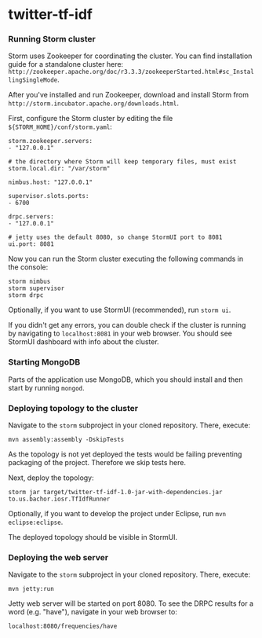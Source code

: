 twitter-tf-idf
==============

### Running Storm cluster

Storm uses Zookeeper for coordinating the cluster. You can find installation guide for a standalone cluster here: `http://zookeeper.apache.org/doc/r3.3.3/zookeeperStarted.html#sc_InstallingSingleMode`.

After you've installed and run Zookeeper, download and install Storm from `http://storm.incubator.apache.org/downloads.html`.

First, configure the Storm cluster by editing the file `${STORM_HOME}/conf/storm.yaml`:

	storm.zookeeper.servers:
	- "127.0.0.1"

	# the directory where Storm will keep temporary files, must exist
	storm.local.dir: "/var/storm"

	nimbus.host: "127.0.0.1"

	supervisor.slots.ports:
	- 6700

	drpc.servers:
	- "127.0.0.1"

	# jetty uses the default 8080, so change StormUI port to 8081
	ui.port: 8081

Now you can run the Storm cluster executing the following commands in the console:

    storm nimbus
    storm supervisor
    storm drpc
    
Optionally, if you want to use StormUI (recommended), run `storm ui`.

If you didn't get any errors, you can double check if the cluster is running by navigating to `localhost:8081` in your web browser. You should see StormUI dashboard with info about the cluster.

### Starting MongoDB

Parts of the application use MongoDB, which you should install and then start by running `mongod`.

### Deploying topology to the cluster

Navigate to the `storm` subproject in your cloned repository. There, execute:

    mvn assembly:assembly -DskipTests
    
As the topology is not yet deployed the tests would be failing preventing packaging of the project. Therefore we skip tests here.

Next, deploy the topology:

    storm jar target/twitter-tf-idf-1.0-jar-with-dependencies.jar to.us.bachor.iosr.TfIdfRunner
    
Optionally, if you want to develop the project under Eclipse, run `mvn eclipse:eclipse`.

The deployed topology should be visible in StormUI.

### Deploying the web server

Navigate to the `storm` subproject in your cloned repository. There, execute:

    mvn jetty:run
    
Jetty web server will be started on port 8080. To see the DRPC results for a word (e.g. "have"), navigate in your web browser to:

    localhost:8080/frequencies/have
   

